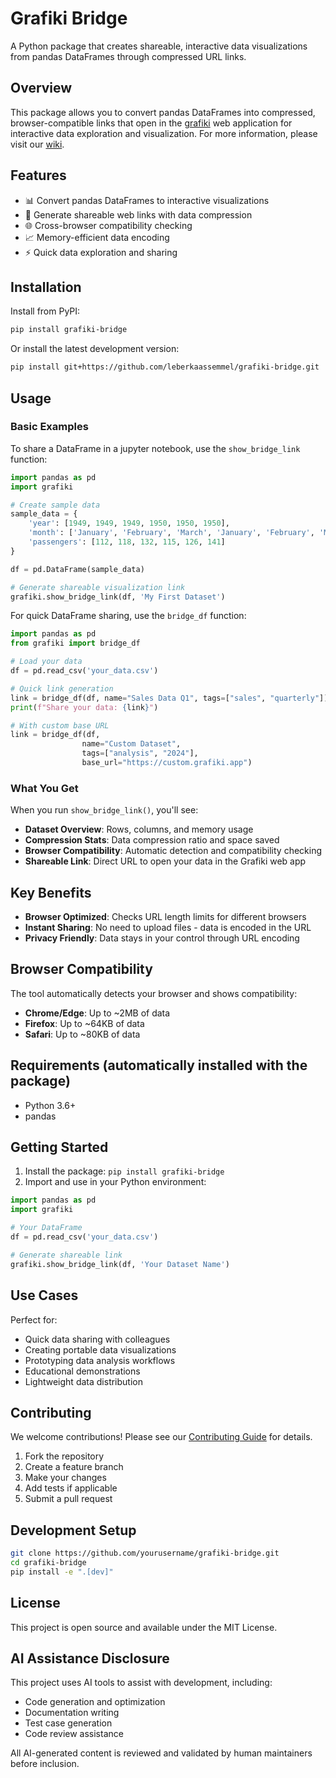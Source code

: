 # Grafiki Bridge

A Python package that creates shareable, interactive data visualizations from pandas DataFrames through compressed URL links.

## Overview

This package allows you to convert pandas DataFrames into compressed, browser-compatible links that open in the [grafiki](https://www.grafiki.app) web application for interactive data exploration and visualization. For more information, please visit our [wiki](https://www.docs.grafiki.app).

## Features

- 📊 Convert pandas DataFrames to interactive visualizations
- 🔗 Generate shareable web links with data compression
- 🌐 Cross-browser compatibility checking
- 📈 Memory-efficient data encoding
- ⚡ Quick data exploration and sharing

## Installation

Install from PyPI:

```bash
pip install grafiki-bridge
```

Or install the latest development version:

```bash
pip install git+https://github.com/leberkaassemmel/grafiki-bridge.git
```

## Usage

### Basic Examples

To share a DataFrame in a jupyter notebook, use the `show_bridge_link` function:

```python
import pandas as pd
import grafiki

# Create sample data
sample_data = {
    'year': [1949, 1949, 1949, 1950, 1950, 1950],
    'month': ['January', 'February', 'March', 'January', 'February', 'March'],
    'passengers': [112, 118, 132, 115, 126, 141]
}

df = pd.DataFrame(sample_data)

# Generate shareable visualization link
grafiki.show_bridge_link(df, 'My First Dataset')
```

For quick DataFrame sharing, use the `bridge_df` function:

```python
import pandas as pd
from grafiki import bridge_df

# Load your data
df = pd.read_csv('your_data.csv')

# Quick link generation
link = bridge_df(df, name="Sales Data Q1", tags=["sales", "quarterly"])
print(f"Share your data: {link}")

# With custom base URL
link = bridge_df(df, 
                name="Custom Dataset",
                tags=["analysis", "2024"],
                base_url="https://custom.grafiki.app")
```

### What You Get

When you run `show_bridge_link()`, you'll see:

- **Dataset Overview**: Rows, columns, and memory usage
- **Compression Stats**: Data compression ratio and space saved
- **Browser Compatibility**: Automatic detection and compatibility checking
- **Shareable Link**: Direct URL to open your data in the Grafiki web app

## Key Benefits

- **Browser Optimized**: Checks URL length limits for different browsers
- **Instant Sharing**: No need to upload files - data is encoded in the URL
- **Privacy Friendly**: Data stays in your control through URL encoding

## Browser Compatibility

The tool automatically detects your browser and shows compatibility:

- **Chrome/Edge**: Up to ~2MB of data
- **Firefox**: Up to ~64KB of data  
- **Safari**: Up to ~80KB of data

## Requirements (automatically installed with the package)

- Python 3.6+
- pandas 

## Getting Started

1. Install the package: `pip install grafiki-bridge`
2. Import and use in your Python environment:

```python
import pandas as pd
import grafiki

# Your DataFrame
df = pd.read_csv('your_data.csv')

# Generate shareable link
grafiki.show_bridge_link(df, 'Your Dataset Name')
```

## Use Cases

Perfect for:
- Quick data sharing with colleagues
- Creating portable data visualizations
- Prototyping data analysis workflows
- Educational demonstrations
- Lightweight data distribution

## Contributing

We welcome contributions! Please see our [Contributing Guide](CONTRIBUTING.md) for details.

1. Fork the repository
2. Create a feature branch
3. Make your changes
4. Add tests if applicable
5. Submit a pull request

## Development Setup

```bash
git clone https://github.com/yourusername/grafiki-bridge.git
cd grafiki-bridge
pip install -e ".[dev]"
```

## License

This project is open source and available under the MIT License.

## AI Assistance Disclosure

This project uses AI tools to assist with development, including:
- Code generation and optimization
- Documentation writing
- Test case generation
- Code review assistance

All AI-generated content is reviewed and validated by human maintainers before inclusion.

